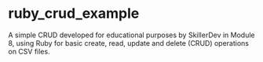 # ruby_crud_example
A simple CRUD developed for educational purposes by SkillerDev in Module 8, using Ruby for basic create, read, update and delete (CRUD) operations on CSV files.

